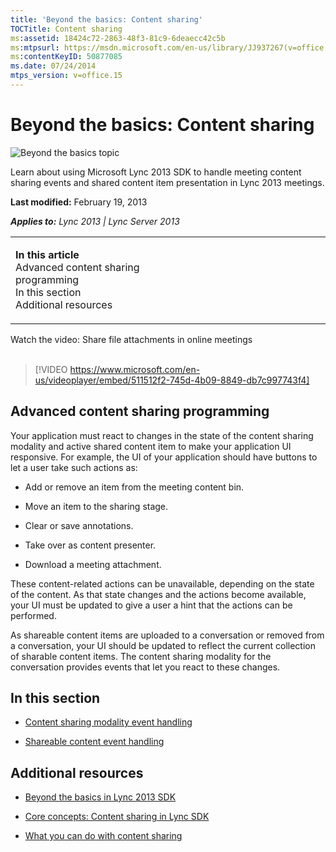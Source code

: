 ```yaml
---
title: 'Beyond the basics: Content sharing'
TOCTitle: Content sharing
ms:assetid: 18424c72-2863-48f3-81c9-6deaecc42c5b
ms:mtpsurl: https://msdn.microsoft.com/en-us/library/JJ937267(v=office.15)
ms:contentKeyID: 50877085
ms.date: 07/24/2014
mtps_version: v=office.15
---
```


# Beyond the basics: Content sharing

![Beyond the basics topic](images/JJ937254.mod_icon_beyondbasics_long(Office.15).png "Beyond the basics topic")

Learn about using Microsoft Lync 2013 SDK to handle meeting content sharing events and shared content item presentation in Lync 2013 meetings.

**Last modified:** February 19, 2013

***Applies to:** Lync 2013 | Lync Server 2013*

<table>
<colgroup>
<col style="width: 50%" />
<col style="width: 50%" />
</colgroup>
<tbody>
<tr class="odd">
<td><p><strong>In this article</strong><br />
Advanced content sharing programming<br />
In this section<br />
Additional resources</p></td>
</tr>
</tbody>
</table>

<div class="caption">
Watch the video: Share file attachments in online meetings
</div>
<br />

> [!VIDEO https://www.microsoft.com/en-us/videoplayer/embed/511512f2-745d-4b09-8849-db7c997743f4]

## Advanced content sharing programming

Your application must react to changes in the state of the content sharing modality and active shared content item to make your application UI responsive. For example, the UI of your application should have buttons to let a user take such actions as:

  - Add or remove an item from the meeting content bin.

  - Move an item to the sharing stage.

  - Clear or save annotations.

  - Take over as content presenter.

  - Download a meeting attachment.

These content-related actions can be unavailable, depending on the state of the content. As that state changes and the actions become available, your UI must be updated to give a user a hint that the actions can be performed.

As shareable content items are uploaded to a conversation or removed from a conversation, your UI should be updated to reflect the current collection of sharable content items. The content sharing modality for the conversation provides events that let you react to these changes.

## In this section

  - [Content sharing modality event handling](content-sharing-modality-event-handling.md)

  - [Shareable content event handling](shareable-content-event-handling.md)

## Additional resources

  - [Beyond the basics in Lync 2013 SDK](beyond-the-basics-in-lync-2013-sdk.md)

  - [Core concepts: Content sharing in Lync SDK](core-concepts-content-sharing-in-lync-sdk.md)

  - [What you can do with content sharing](what-you-can-do-with-content-sharing.md)

